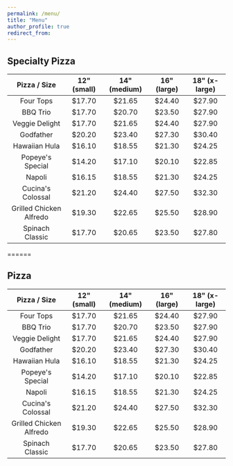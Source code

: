 ```yaml
---
permalink: /menu/
title: "Menu"
author_profile: true
redirect_from: 
---
```



## Specialty Pizza

| Pizza / Size | 12" (small) | 14" (medium) | 16" (large) | 18" (x-large)  |
|:------------:|:-----------:|:------------:|:-----------:|:--------------:|
| Four Tops                            | $17.70 | $21.65 | $24.40 | $27.90 |
| BBQ Trio                             | $17.70 | $20.70 | $23.50 | $27.90 |
| Veggie Delight                       | $17.70 | $21.65 | $24.40 | $27.90 |
| Godfather                            | $20.20 | $23.40 | $27.30 | $30.40 |
| Hawaiian Hula                        | $16.10 | $18.55 | $21.30 | $24.25 |
| Popeye's Special                     | $14.20 | $17.10 | $20.10 | $22.85 |
| Napoli                               | $16.15 | $18.55 | $21.30 | $24.25 |
| Cucina's Colossal                    | $21.20 | $24.40 | $27.50 | $32.30 |
| Grilled Chicken Alfredo              | $19.30 | $22.65 | $25.50 | $28.90 |
| Spinach Classic                      | $17.70 | $20.65 | $23.50 | $27.80 |

======

## Pizza


| Pizza / Size | 12" (small) | 14" (medium) | 16" (large) | 18" (x-large)  |
|:------------:|:-----------:|:------------:|:-----------:|:--------------:|
| Four Tops                            | $17.70 | $21.65 | $24.40 | $27.90 |
| BBQ Trio                             | $17.70 | $20.70 | $23.50 | $27.90 |
| Veggie Delight                       | $17.70 | $21.65 | $24.40 | $27.90 |
| Godfather                            | $20.20 | $23.40 | $27.30 | $30.40 |
| Hawaiian Hula                        | $16.10 | $18.55 | $21.30 | $24.25 |
| Popeye's Special                     | $14.20 | $17.10 | $20.10 | $22.85 |
| Napoli                               | $16.15 | $18.55 | $21.30 | $24.25 |
| Cucina's Colossal                    | $21.20 | $24.40 | $27.50 | $32.30 |
| Grilled Chicken Alfredo              | $19.30 | $22.65 | $25.50 | $28.90 |
| Spinach Classic                      | $17.70 | $20.65 | $23.50 | $27.80 |

